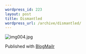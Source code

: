 ```yaml
--- 
wordpress_id: 223
layout: post
title: Dismantled
wordpress_url: /archive/dismantled/
---
```



<p class="blogmailrInlineImage"><img alt="img004.jpg" src="http://qgyen.net/blogs/blog/dismantled/img004.jpg" /></p>
<p>Published with <a href="http://www.blogmailr.com/">BlogMailr</a></p>
         
